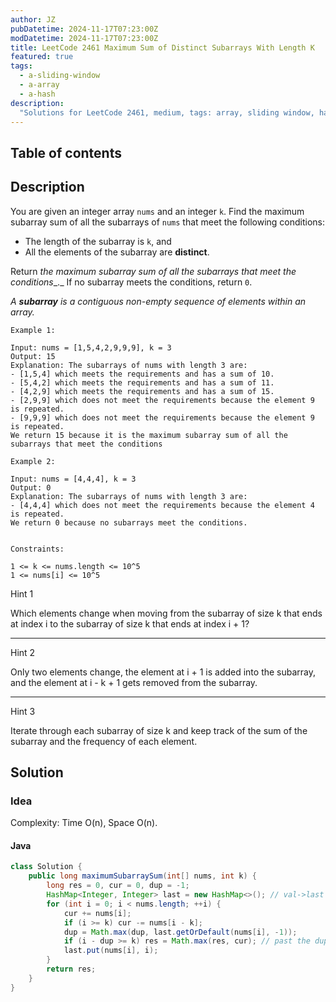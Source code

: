 ```yaml
---
author: JZ
pubDatetime: 2024-11-17T07:23:00Z
modDatetime: 2024-11-17T07:23:00Z
title: LeetCode 2461 Maximum Sum of Distinct Subarrays With Length K
featured: true
tags:
  - a-sliding-window
  - a-array
  - a-hash
description:
  "Solutions for LeetCode 2461, medium, tags: array, sliding window, hash."
---
```


## Table of contents

## Description

You are given an integer array `nums` and an integer `k`. Find the maximum subarray sum of all the subarrays of `nums` that meet the following conditions:

-   The length of the subarray is `k`, and
-   All the elements of the subarray are **distinct**.

Return _the maximum subarray sum of all the subarrays that meet the conditions__._ If no subarray meets the conditions, return `0`.

_A **subarray** is a contiguous non-empty sequence of elements within an array._

```
Example 1:

Input: nums = [1,5,4,2,9,9,9], k = 3
Output: 15
Explanation: The subarrays of nums with length 3 are:
- [1,5,4] which meets the requirements and has a sum of 10.
- [5,4,2] which meets the requirements and has a sum of 11.
- [4,2,9] which meets the requirements and has a sum of 15.
- [2,9,9] which does not meet the requirements because the element 9 is repeated.
- [9,9,9] which does not meet the requirements because the element 9 is repeated.
We return 15 because it is the maximum subarray sum of all the subarrays that meet the conditions

Example 2:

Input: nums = [4,4,4], k = 3
Output: 0
Explanation: The subarrays of nums with length 3 are:
- [4,4,4] which does not meet the requirements because the element 4 is repeated.
We return 0 because no subarrays meet the conditions.
 

Constraints:

1 <= k <= nums.length <= 10^5
1 <= nums[i] <= 10^5
```

Hint 1

Which elements change when moving from the subarray of size k that ends at index i to the subarray of size k that ends at index i + 1?
* * *
Hint 2

Only two elements change, the element at i + 1 is added into the subarray, and the element at i - k + 1 gets removed from the subarray.
* * *
Hint 3

Iterate through each subarray of size k and keep track of the sum of the subarray and the frequency of each element.


## Solution

### Idea

Complexity: Time O(n), Space O(n).

#### Java

```java
class Solution {
    public long maximumSubarraySum(int[] nums, int k) {
        long res = 0, cur = 0, dup = -1;
        HashMap<Integer, Integer> last = new HashMap<>(); // val->last seen index
        for (int i = 0; i < nums.length; ++i) {
            cur += nums[i];
            if (i >= k) cur -= nums[i - k];
            dup = Math.max(dup, last.getOrDefault(nums[i], -1));
            if (i - dup >= k) res = Math.max(res, cur); // past the duplicate segment
            last.put(nums[i], i);
        }
        return res;
    }
}
```
